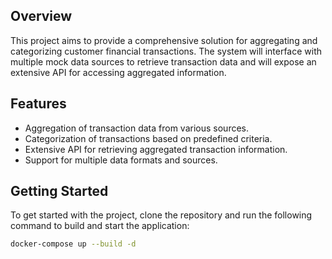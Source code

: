 ## Overview

This project aims to provide a comprehensive solution for aggregating and categorizing customer financial transactions. The system will interface with multiple mock data sources to retrieve transaction data and will expose an extensive API for accessing aggregated information.

## Features
- Aggregation of transaction data from various sources.
- Categorization of transactions based on predefined criteria.
- Extensive API for retrieving aggregated transaction information.
- Support for multiple data formats and sources.

## Getting Started

To get started with the project, clone the repository and run the following command to build and start the application:

```bash
docker-compose up --build -d
```

